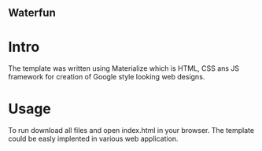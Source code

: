 ## Waterfun

# Intro

The template was written using Materialize which is HTML, CSS ans JS framework for creation of Google style looking web designs.

# Usage

To run download all files and open index.html in your browser. The template could be easly implented in various web application.
